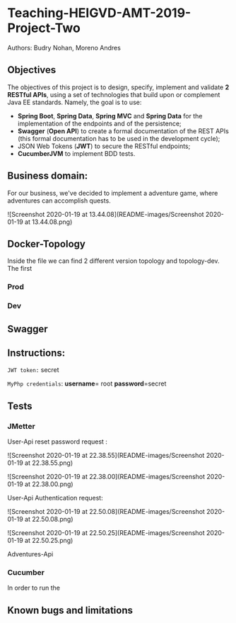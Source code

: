# Teaching-HEIGVD-AMT-2019-Project-Two
Authors: Budry Nohan, Moreno Andres

## Objectives

The objectives of this project is to design, specify, implement and validate **2 RESTful APIs**, using a set of technologies that build upon or complement Java EE standards. Namely, the goal is to use:

* **Spring Boot**, **Spring Data**, **Spring MVC** and **Spring Data** for the implementation of the endpoints and of the persistence;
* **Swagger** (**Open API**) to create a formal documentation of the REST APIs (this formal documentation has to be used in the development cycle);
* JSON Web Tokens (**JWT**) to secure the RESTful endpoints;
* **CucumberJVM** to implement BDD tests.

## Business domain:

For our business, we've decided to implement a adventure game, where adventures can accomplish quests. 

![Screenshot 2020-01-19 at 13.44.08](README-images/Screenshot 2020-01-19 at 13.44.08.png)

## Docker-Topology

Inside the file we can find 2 different version topology and topology-dev. The first 



### Prod



### Dev



## Swagger 



## Instructions:

`JWT token:` secret

`MyPhp credentials`:  **username**= root  **password**=secret



## Tests

### JMetter

User-Api  reset password request :

![Screenshot 2020-01-19 at 22.38.55](README-images/Screenshot 2020-01-19 at 22.38.55.png)

![Screenshot 2020-01-19 at 22.38.00](README-images/Screenshot 2020-01-19 at 22.38.00.png)



User-Api Authentication request:

![Screenshot 2020-01-19 at 22.50.08](README-images/Screenshot 2020-01-19 at 22.50.08.png)

![Screenshot 2020-01-19 at 22.50.25](README-images/Screenshot 2020-01-19 at 22.50.25.png)



Adventures-Api 



### Cucumber

In order to run the 







## **Known bugs and limitations**



